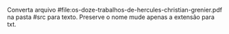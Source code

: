 Converta arquivo #file:os-doze-trabalhos-de-hercules-christian-grenier.pdf na pasta #src para texto. Preserve o nome mude apenas a extensão para txt. 